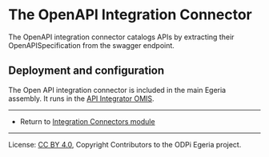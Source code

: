<!-- SPDX-License-Identifier: CC-BY-4.0 -->
<!-- Copyright Contributors to the ODPi Egeria project. -->

# The OpenAPI Integration Connector

The OpenAPI integration connector catalogs APIs by extracting their OpenAPISpecification from the swagger endpoint.

## Deployment and configuration

The Open API integration connector is included in the main Egeria assembly.
It runs in the [API Integrator OMIS](../../../../integration-services/api-integrator).

----
* Return to [Integration Connectors module](..)

----
License: [CC BY 4.0](https://creativecommons.org/licenses/by/4.0/),
Copyright Contributors to the ODPi Egeria project.